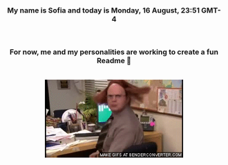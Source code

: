


<div align="center">
<h3 >My name is Sofia and today is Monday, 16 August, 23:51 GMT-4</h3><br>
<h3 >For now, me and my personalities are working to create a fun Readme 👋
</h3><br>
<img src='img/dwight.gif' alt='working...'/>
</div>
